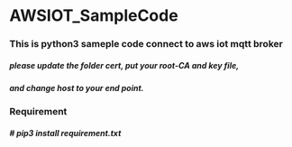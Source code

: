 # AWSIOT_SampleCode  

### This is python3 sameple code connect to aws iot mqtt broker

##### please update the folder cert, put your root-CA and key file, 
##### and change host to your end point.

### Requirement
##### # pip3 install requirement.txt
